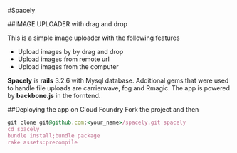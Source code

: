#Spacely

##IMAGE UPLOADER with drag and drop 

This is a simple image uploader with the following features

* Upload images by by drag and drop
* Upload images from remote url
* Upload images from the computer

__Spacely__ is __rails__ 3.2.6 with Mysql database. Additional gems that were used to handle file uploads are carrierwave, fog and Rmagic.
The app is powered by __backbone.js__ in the forntend.

##Deploying the app on Cloud Foundry
Fork the project and then 
```ruby
git clone git@github.com:<your_name>/spacely.git spacely
cd spacely
bundle install;bundle package
rake assets:precompile
```


